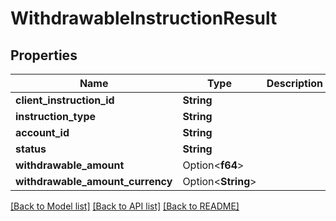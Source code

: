 # WithdrawableInstructionResult

## Properties

Name | Type | Description | Notes
------------ | ------------- | ------------- | -------------
**client_instruction_id** | **String** |  | 
**instruction_type** | **String** |  | 
**account_id** | **String** |  | 
**status** | **String** |  | 
**withdrawable_amount** | Option<**f64**> |  | [optional]
**withdrawable_amount_currency** | Option<**String**> |  | [optional]

[[Back to Model list]](../README.md#documentation-for-models) [[Back to API list]](../README.md#documentation-for-api-endpoints) [[Back to README]](../README.md)


